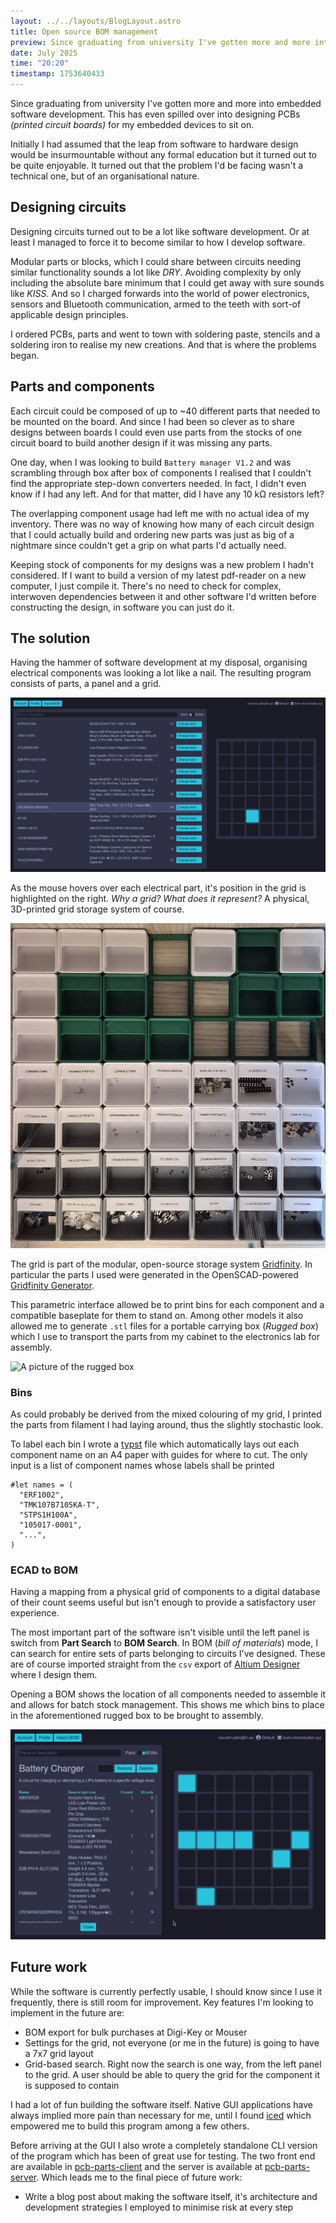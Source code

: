 ```yaml
---
layout: ../../layouts/BlogLayout.astro
title: Open source BOM management
preview: Since graduating from university I've gotten more and more into embedded software development. This has even spilled over into designing PCBs (printed circuit boards) for my embedded devices...
date: July 2025
time: "20:20"
timestamp: 1753640433
---
```


Since graduating from university I've gotten more and more into embedded software development. This has even spilled over into designing PCBs *(printed circuit boards)* for my embedded devices to sit on.

Initially I had assumed that the leap from software to hardware design would be insurmountable without any formal education but it turned out to be quite enjoyable. It turned out that the problem I'd be facing wasn't a technical one, but of an organisational nature.

## Designing circuits

Designing circuits turned out to be a lot like software development. Or at least I managed to force it to become similar to how I develop software.

Modular parts or blocks, which I could share between circuits needing similar functionality sounds a lot like *DRY*. Avoiding complexity by only including the absolute bare minimum that I could get away with sure sounds like *KISS*. And so I charged forwards into the world of power electronics, sensors and Bluetooth communication, armed to the teeth with sort-of applicable design principles.

I ordered PCBs, parts and went to town with soldering paste, stencils and a soldering iron to realise my new creations. And that is where the problems began.

## Parts and components

Each circuit could be composed of up to ~40 different parts that needed to be mounted on the board. And since I had been so clever as to share designs between boards I could even use parts from the stocks of one circuit board to build another design if it was missing any parts.

One day, when I was looking to build `Battery manager V1.2` and was scrambling through box after box of components I realised that I couldn't find the appropriate step-down converters needed. In fact, I didn't even know if I had any left. And for that matter, did I have any 10 kΩ resistors left?

The overlapping component usage had left me with no actual idea of my inventory. There was no way of knowing how many of each circuit design that I could actually build and ordering new parts was just as big of a nightmare since couldn't get a grip on what parts I'd actually need.

Keeping stock of components for my designs was a new problem I hadn't considered. If I want to build a version of my latest pdf-reader on a new computer, I just compile it. There's no need to check for complex, interwoven dependencies between it and other software I'd written before constructing the design, in software you can just do it.

## The solution

Having the hammer of software development at my disposal, organising electrical components was looking a lot like a nail. The resulting program consists of parts, a panel and a grid.

![A screenshot of the program](/src/assets/pcb_client.png)

As the mouse hovers over each electrical part, it's position in the grid is highlighted on the right. *Why a grid? What does it represent?* A physical, 3D-printed grid storage system of course.

![A picture of the physical grid](/src/assets/pcb_grid.jpg) 

The grid is part of the modular, open-source storage system [Gridfinity](https://gridfinity.xyz/). In particular the parts I used were generated in the OpenSCAD-powered [Gridfinity Generator](https://gridfinity.perplexinglabs.com/).

This parametric interface allowed be to print bins for each component and a compatible baseplate for them to stand on. Among other models it also allowed me to generate `.stl` files for a portable carrying box (*Rugged box*) which I use to transport the parts from my cabinet to the electronics lab for assembly.

![A picture of the rugged box](/src/assets/pcb_rugged_box.jpg)

### Bins

As could probably be derived from the mixed colouring of my grid, I printed the parts from filament I had laying around, thus the slightly stochastic look.

To label each bin I wrote a [typst](https://typst.app/) file which automatically lays out each component name on an A4 paper with guides for where to cut. The only input is a list of component names whose labels shall be printed

```typst
#let names = (
  "ERF1002",
  "TMK107B7105KA-T",
  "STPS1H100A",
  "105017-0001",
  "...",
)
```

### ECAD to BOM

Having a mapping from a physical grid of components to a digital database of their count seems useful but isn't enough to provide a satisfactory user experience.

The most important part of the software isn't visible until the left panel is switch from **Part Search** to **BOM Search**. In BOM (*bill of materials*) mode, I can search for entire sets of parts belonging to circuits I've designed. These are of course imported straight from the `csv` export of [Altium Designer](https://www.altium.com/) where I design them.

Opening a BOM shows the location of all components needed to assemble it and allows for batch stock management. This shows me which bins to place in the aforementioned rugged box to be brought to assembly.

![A picture of an opened BOM](/src/assets/pcb_bom.png)

## Future work

While the software is currently perfectly usable, I should know since I use it frequently, there is still room for improvement. Key features I'm looking to implement in the future are:

- BOM export for bulk purchases at Digi-Key or Mouser
- Settings for the grid, not everyone (or me in the future) is going to have a 7x7 grid layout
- Grid-based search. Right now the search is one way, from the left panel to the grid. A user should be able to query the grid for the component it is supposed to contain

I had a lot of fun building the software itself. Native GUI applications have always implied more pain than necessary for me, until I found [iced](https://iced.rs/) which empowered me to build this program among a few others. 

Before arriving at the GUI I also wrote a completely standalone CLI version of the program which has been of great use for testing. The two front end are available in [pcb-parts-client](https://github.com/vincent-uden/pcb-parts-client) and the server is available at [pcb-parts-server](https://github.com/vincent-uden/pcb-parts-server). Which leads me to the final piece of future work:

- Write a blog post about making the software itself, it's architecture and development strategies I employed to minimise risk at every step
